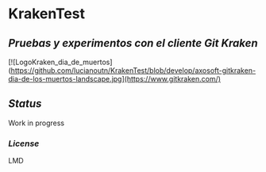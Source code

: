 # KrakenTest

## _Pruebas y experimentos con el cliente Git Kraken_
[![LogoKraken_dia_de_muertos](https://github.com/lucianoutn/KrakenTest/blob/develop/axosoft-gitkraken-dia-de-los-muertos-landscape.jpg](https://www.gitkraken.com/)

## _Status_
Work in progress

### _License_
LMD